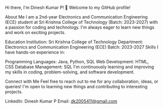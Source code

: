 Hi there, I'm Dinesh Kumar P! 👋
Welcome to my GitHub profile!

About Me
I am a 2nd-year Electronics and Communication Engineering (ECE) student at Sri Krishna College of Technology (Batch: 2023-2027) with a passion for coding and technology. I'm always eager to learn new things and work on exciting projects.

Education
Institution: Sri Krishna College of Technology
Department: Electronics and Communication Engineering (ECE)
Batch: 2023-2027
Skills
I have hands-on experience in:

Programming Languages: Java, Python, SQL
Web Development: HTML, CSS
Database Management: SQL
I'm continuously learning and improving my skills in coding, problem-solving, and software development.

Connect with Me
Feel free to reach out to me for any collaboration, ideas, or queries! I'm open to learning new things and contributing to interesting projects.

LinkedIn: Dinesh Kumar P
Email: dk2005411@gmail.com
